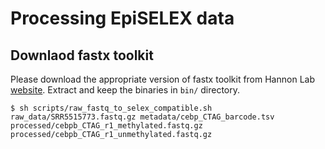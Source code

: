 # Processing EpiSELEX data

## Downlaod fastx toolkit

Please download the appropriate version of fastx toolkit from Hannon Lab
[website](http://hannonlab.cshl.edu/fastx_toolkit/download.html). Extract and
keep the binaries in `bin/` directory.

```
$ sh scripts/raw_fastq_to_selex_compatible.sh raw_data/SRR5515773.fastq.gz metadata/cebp_CTAG_barcode.tsv processed/cebpb_CTAG_r1_methylated.fastq.gz processed/cebpb_CTAG_r1_unmethylated.fastq.gz 
```
